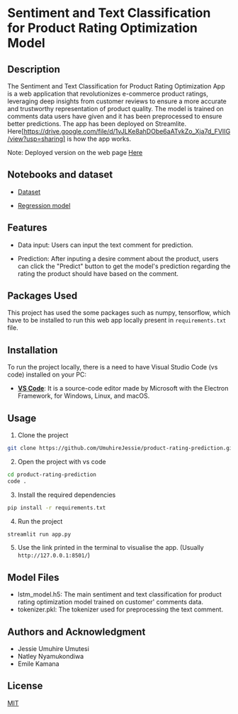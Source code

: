 # Sentiment and Text Classification for Product Rating Optimization Model



## Description

The Sentiment and Text Classification for Product Rating Optimization App is a web application that revolutionizes e-commerce product ratings, leveraging deep insights from customer reviews to ensure a more accurate and trustworthy representation of product quality. The model is trained on comments data users have given and it has been preprocessed to ensure better predictions. The app has been deployed on Streamlite. Here[https://drive.google.com/file/d/1vJLKe8ahDObe6aATvkZo_Xja7d_FVIIG/view?usp=sharing] is how the app works.

Note: Deployed version on the web page [Here](https://product-rating-prediction.streamlit.app/)

## Notebooks and dataset

- [Dataset](https://www.kaggle.com/code/vsridhar7/customer-review-analysis-text-mining/input)

- [Regression model](https://colab.research.google.com/drive/1F6MXo_IgsNROXjzhAfiD5zamWsYUdLWK#scrollTo=0YkZ89K2pbqY)


## Features
- Data input: Users can input the text comment for prediction.

- Prediction: After inputing a desire comment about the product, users can click the "Predict" button to get the model's prediction regarding the rating the product should have based on the comment.

## Packages Used

This project has used the some packages such as numpy, tensorflow, which have to be installed to run this web app locally present in `requirements.txt` file. 

## Installation

To run the project locally, there is a need to have Visual Studio Code (vs code) installed on your PC:

- **[VS Code](https://code.visualstudio.com/download)**: It is a source-code editor made by Microsoft with the Electron Framework, for Windows, Linux, and macOS.

## Usage

1. Clone the project 

``` bash
git clone https://github.com/UmuhireJessie/product-rating-prediction.git

```

2. Open the project with vs code

``` bash
cd product-rating-prediction
code .
```

3. Install the required dependencies

``` bash
pip install -r requirements.txt
```


4. Run the project

``` bash
streamlit run app.py
```

5. Use the link printed in the terminal to visualise the app. (Usually `http://127.0.0.1:8501/`)

## Model Files

- lstm_model.h5: The main sentiment and text classification for product rating optimization model trained on customer' comments data.
- tokenizer.pkl: The tokenizer used for preprocessing the text comment.

## Authors and Acknowledgment

- Jessie Umuhire Umutesi
- Natley Nyamukondiwa
- Emile Kamana

## License
[MIT](https://choosealicense.com/licenses/mit/)
